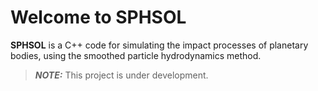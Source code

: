 # Welcome to SPHSOL

**SPHSOL** is a C++ code for simulating the impact processes of planetary bodies, using the smoothed particle hydrodynamics method.

>**_NOTE:_**  This project is under development.
